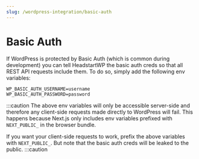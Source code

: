 ```yaml
---
slug: /wordpress-integration/basic-auth
---
```


# Basic Auth

If WordPress is protected by Basic Auth (which is common during development) you can tell HeadstartWP the basic auth creds so that all
REST API requests include them. To do so, simply add the following env variables:

```
WP_BASIC_AUTH_USERNAME=username
WP_BASIC_AUTH_PASSWORD=password
```

:::caution
The above env variables will only be accessible server-side and therefore any client-side requests made directly to WordPress will fail. This happens because Next.js only includes env variables prefixed with `NEXT_PUBLIC_` in the browser bundle.

If you want your client-side requests to work, prefix the above variables with `NEXT_PUBLIC_`. But note that the basic auth creds will be leaked to the public.
:::caution
